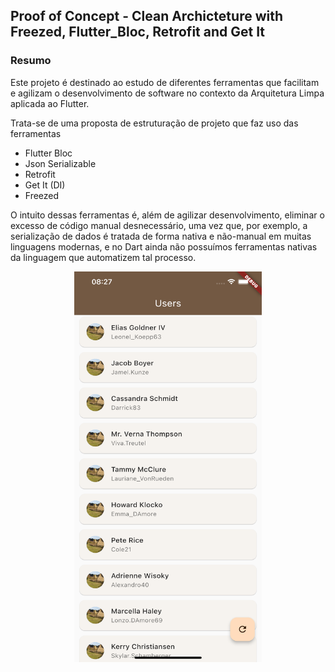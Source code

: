 ## Proof of Concept - Clean Archicteture with Freezed, Flutter_Bloc, Retrofit and Get It

### Resumo

Este projeto é destinado ao estudo de diferentes ferramentas que facilitam e agilizam o desenvolvimento de software no contexto da Arquitetura Limpa aplicada ao Flutter.

Trata-se de uma proposta de estruturação de projeto que faz uso das ferramentas
- Flutter Bloc
- Json Serializable
- Retrofit
- Get It (DI)
- Freezed

O intuito dessas ferramentas é, além de agilizar desenvolvimento, eliminar o excesso de código manual desnecessário, uma vez que, por exemplo, a serialização de dados é tratada de forma nativa e não-manual em muitas linguagens modernas, e no Dart ainda não possuímos ferramentas nativas da linguagem que automatizem tal processo.

 <p align="center">
 <img  width="300" height="625" src="assets/preview.png">
 <p/>
